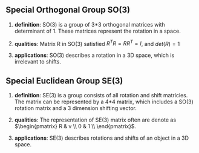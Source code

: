 ## Special Orthogonal Group SO(3)
1. **definition**:
    SO(3) is a group of 3*3 orthogonal matrices with determinant of 1. These matrices represent the rotation in a space.

2. **qualities**:
    Matrix R in SO(3) satisfied $R^TR = RR^T = I$, and $det(R) = 1$

3. **applications**:
    SO(3) describes a rotation in a 3D space, which is irrelevant to shifts.

## Special Euclidean Group SE(3)
1. **definition**:
    SE(3) is a group consists of all rotation and shift matricies. The matrix can be represented by a 4*4 matrix, which includes a SO(3) rotation matrix and a 3 dimension shifting vector.

2. **qualities**:
    The representation of SE(3) matrix often are denote as $\begin{pmatrix} R & v \\ 0 & 1 \\ \end{pmatrix}$. 

3. **applications**: SE(3) describes rotations and shifts of an object in a 3D space.

